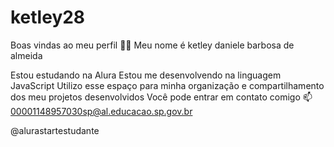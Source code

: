 # ketley28
Boas vindas ao meu perfil 💙💙
Meu nome é ketley daniele barbosa de almeida

Estou estudando na Alura
Estou me desenvolvendo na linguagem JavaScript
Utilizo esse espaço para minha organização e compartilhamento dos meu projetos desenvolvidos
Você pode entrar em contato comigo 📫
00001148957030sp@al.educacao.sp.gov.br

@alurastartestudante
